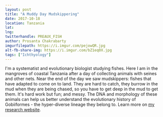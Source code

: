 ```yaml
---
layout: post
title: "A Muddy Day Mudskippering"
date: 2017-10-18
location: Tanzania
lat: 
lng: 
twitterhandle: PREAUX_FISH
author: Prosanta Chakrabarty
imgurfilepath: https://i.imgur.com/pejowQR.jpg
alt-fb-share-img: https://i.imgur.com/bZ1eq0X.jpg
tags: ["Ichthyology"]
---
```

	

I'm a systematist and evolutionary biologist studying fishes. Here I am in the mangroves of coastal Tanzania after a day of collecting animals with seines and other nets. Near the end of the day we saw mudskippers: fishes that have adapted to come on to land. They are hard to catch, they burrow in the mud when they are being chased, so you have to get deep in the mud to get them. It's hard work but fun; and messy. The DNA and morphology of these animals can help us better understand the evolutionary history of Gobiiformes - the hyper-diverse lineage they belong to. Learn more on [my research website](http://www.prosanta.net).